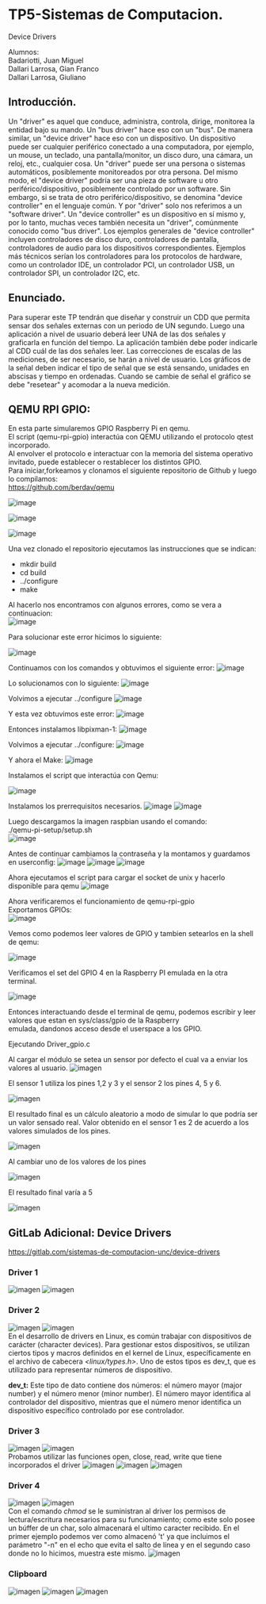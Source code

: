 # TP5-Sistemas de Computacion.
Device Drivers  

Alumnos:  
Badariotti, Juan Miguel  
Dallari Larrosa, Gian Franco  
Dallari Larrosa, Giuliano  





## Introducción.


Un "driver" es aquel que conduce, administra, controla, dirige, monitorea la entidad bajo su mando. Un "bus driver" hace eso con un "bus". De manera similar, un "device driver" hace eso con un dispositivo. Un dispositivo puede ser cualquier periférico conectado a una computadora, por ejemplo, un mouse, un teclado, una pantalla/monitor, un disco duro, una cámara, un reloj, etc., cualquier cosa.
Un "driver" puede ser una persona o sistemas automáticos, posiblemente monitoreados por otra persona. Del mismo modo, el "device driver" podría ser una pieza de software u otro periférico/dispositivo, posiblemente controlado por un software. Sin embargo, si se trata de otro periférico/dispositivo, se denomina "device controller" en el lenguaje común. Y por "driver" solo nos referimos a un "software driver". Un "device controller" es un dispositivo en sí mismo y, por lo tanto, muchas veces también necesita un "driver", comúnmente conocido como "bus driver".
Los ejemplos generales de "device controller" incluyen controladores de disco duro, controladores de pantalla, controladores de audio para los dispositivos correspondientes. Ejemplos más técnicos serían los controladores para los protocolos de hardware, como un controlador IDE, un controlador PCI, un controlador USB, un controlador SPI, un controlador I2C, etc.  

## Enunciado.


Para superar este TP tendrán que diseñar y construir un CDD que permita sensar dos señales externas con un periodo de UN segundo. Luego una aplicación a nivel de usuario deberá leer UNA de las dos señales y graficarla en función del tiempo. La aplicación también debe poder indicarle al CDD cuál de las dos señales leer. Las correcciones de escalas de las mediciones, de ser necesario, se harán a nivel de usuario. Los gráficos de la señal deben indicar el tipo de señal que se está sensando, unidades en abscisas y tiempo en ordenadas. Cuando se cambie de señal el gráfico se debe "resetear" y acomodar a la nueva medición.  





## QEMU RPI GPIO:

En esta parte simularemos GPIO Raspberry Pi en qemu.  
El script (qemu-rpi-gpio) interactúa con QEMU utilizando el protocolo qtest incorporado.  
Al envolver el protocolo e interactuar con la memoria del sistema operativo invitado, puede establecer o restablecer los distintos GPIO.  
Para iniciar,forkeamos y clonamos el siguiente repositorio de Github y luego lo compilamos:  
https://github.com/berdav/qemu


![image](https://github.com/GiulianoDallariUNC/Tp5-Sist-Com/assets/147262273/b1a3da65-729d-4b38-9026-f028d3120431)


![image](https://github.com/GiulianoDallariUNC/Tp5-Sist-Com/assets/147262273/adcf8fbd-aa2f-44cc-8acd-b8c115bb46f3)


![image](https://github.com/GiulianoDallariUNC/Tp5-Sist-Com/assets/147262273/f0828b95-3a0a-4494-8998-f498f982ff00)


Una vez clonado el repositorio ejecutamos las instrucciones que se indican:
- mkdir build
- cd build 
- ../configure 
- make

  
Al hacerlo nos encontramos con algunos errores, como se vera a continuacion:  
![image](https://github.com/GiulianoDallariUNC/Tp5-Sist-Com/assets/147262273/12a0101c-f7ce-4f00-9c84-a157cd862c40)


Para solucionar este error hicimos lo siguiente:

![image](https://github.com/GiulianoDallariUNC/Tp5-Sist-Com/assets/147262273/50e225ac-fdd3-444d-b849-bd7aa2a5857e)


Continuamos con los comandos y obtuvimos el siguiente error:
![image](https://github.com/GiulianoDallariUNC/Tp5-Sist-Com/assets/147262273/65c32fc3-c8f2-4b81-b3b3-f7280af38094)


Lo solucionamos con lo siguiente:
![image](https://github.com/GiulianoDallariUNC/Tp5-Sist-Com/assets/147262273/2afe79b0-b8af-45f0-a589-04d16fb33943)


Volvimos a ejecutar ../configure
![image](https://github.com/GiulianoDallariUNC/Tp5-Sist-Com/assets/147262273/44531334-3f63-4619-bdfb-1a0cd9c6cdc7)


Y esta vez obtuvimos este error:
![image](https://github.com/GiulianoDallariUNC/Tp5-Sist-Com/assets/147262273/12413603-eda2-4df7-b6e3-45af56a36e09)


Entonces instalamos libpixman-1:
![image](https://github.com/GiulianoDallariUNC/Tp5-Sist-Com/assets/147262273/13be6666-db86-4a04-b95b-c8d7bfe0697c)


Volvimos a ejecutar ../configure:
![image](https://github.com/GiulianoDallariUNC/Tp5-Sist-Com/assets/147262273/4af7d416-ec32-4574-82c4-4b7c8b3f6261)


Y ahora el Make:
![image](https://github.com/GiulianoDallariUNC/Tp5-Sist-Com/assets/147262273/69324550-77b4-46d3-bf23-e5f015759df1)


Instalamos el script que interactúa con Qemu:  

![image](https://github.com/GiulianoDallariUNC/Tp5-Sist-Com/assets/102603446/cb873735-7f80-40bb-880d-43f0e19d2994)  

Instalamos los prerrequisitos necesarios.
![image](https://github.com/GiulianoDallariUNC/Tp5-Sist-Com/assets/147262273/b4f5227c-54ae-46fd-81cb-c90f33bdd64d)
![image](https://github.com/GiulianoDallariUNC/Tp5-Sist-Com/assets/147262273/569eb0f8-226c-4683-9f19-b49fb9359067)


Luego descargamos la imagen raspbian usando el comando:  
./qemu-pi-setup/setup.sh  
![image](https://github.com/GiulianoDallariUNC/Tp5-Sist-Com/assets/147262273/2a9c8bcb-4cdc-4cdd-be54-3f0ab092a178)


Antes de continuar cambiamos la contraseña y la montamos y guardamos en userconfig:
![image](https://github.com/GiulianoDallariUNC/Tp5-Sist-Com/assets/147262273/cfecc668-c26d-460d-a82c-2c9943c5e579)
![image](https://github.com/GiulianoDallariUNC/Tp5-Sist-Com/assets/147262273/d7b37a04-a75d-4076-b2e2-91e111c5cd5b)
![image](https://github.com/GiulianoDallariUNC/Tp5-Sist-Com/assets/147262273/a2c55487-607f-4513-94bb-5886b0fd9435)


Ahora ejecutamos el script para cargar el socket de unix y hacerlo disponible para qemu
![image](https://github.com/GiulianoDallariUNC/Tp5-Sist-Com/assets/147262273/9613818f-8f4c-4b22-9d9c-4826656509dc)  

Ahora verificaremos el funcionamiento de qemu-rpi-gpio  
 Exportamos GPIOs:  
 ![image](https://github.com/GiulianoDallariUNC/Tp5-Sist-Com/assets/147262273/c8ea2151-3e85-4805-a407-de2c1a9fc30e)  

Vemos como podemos leer valores de GPIO y tambien setearlos en la shell de qemu:  


![image](https://github.com/GiulianoDallariUNC/Tp5-Sist-Com/assets/147262273/9b25f399-bf74-492c-a74c-b7dc28b72704)  

Verificamos el set del GPIO 4 en la Raspberry PI emulada en la otra terminal.  

![image](https://github.com/GiulianoDallariUNC/Tp5-Sist-Com/assets/147262273/bdc823aa-611d-4594-9324-374f29f4e088)  

Entonces interactuando desde el terminal de qemu, podemos escribir y leer valores que estan en sys/class/gpio de la Raspberry  
emulada, dandonos acceso desde el userspace a los GPIO.

Ejecutando Driver_gpio.c

Al cargar el módulo se setea un sensor por defecto el cual va a enviar los valores al usuario.
![imagen](https://github.com/GiulianoDallariUNC/Tp5-Sist-Com/assets/102603446/78f3125d-e175-41aa-8e0c-c7aee690b969)

El sensor 1 utiliza los pines 1,2 y 3 y el sensor 2 los pines 4, 5 y 6.

![imagen](https://github.com/GiulianoDallariUNC/Tp5-Sist-Com/assets/102603446/902c4598-5d79-4559-9dc3-2905a49da9cb)



El resultado final es un cálculo aleatorio a modo de simular lo que podría ser un valor
sensado real.
Valor obtenido en el sensor 1 es 2 de acuerdo a los valores simulados de los pines.

![imagen](https://github.com/GiulianoDallariUNC/Tp5-Sist-Com/assets/102603446/f591a780-944a-46ba-9840-878ebd6da3b5)

Al cambiar uno de los valores de los pines

![imagen](https://github.com/GiulianoDallariUNC/Tp5-Sist-Com/assets/102603446/6e59a4aa-a4e9-4246-b12c-ae24614ddde2)


El resultado final varía a 5

![imagen](https://github.com/GiulianoDallariUNC/Tp5-Sist-Com/assets/102603446/78de3d91-52cd-418a-b6a0-7e0cfe5a2186)




## GitLab Adicional: Device Drivers
https://gitlab.com/sistemas-de-computacion-unc/device-drivers
### Driver 1
![imagen](https://github.com/GiulianoDallariUNC/Tp5-Sist-Com/assets/82001859/0dff1adc-34a9-4fdd-a696-4e54748d70ef)
![imagen](https://github.com/GiulianoDallariUNC/Tp5-Sist-Com/assets/82001859/ce9a78c9-4992-4314-837d-07fe8563bb5d)
### Driver 2
![imagen](https://github.com/GiulianoDallariUNC/Tp5-Sist-Com/assets/82001859/ec8650ca-5602-46df-aa16-a2ae7f2b2bb8)
![imagen](https://github.com/GiulianoDallariUNC/Tp5-Sist-Com/assets/82001859/8f322297-7002-4504-ad6a-951a4e31ceb5)
<br> En el desarrollo de drivers en Linux, es común trabajar con dispositivos de carácter (character devices). Para gestionar estos dispositivos, se utilizan ciertos tipos y macros definidos en el kernel de Linux, específicamente en el archivo de cabecera *<linux/types.h>*. Uno de estos tipos es dev_t, que es utilizado para representar números de dispositivo.

**dev_t:** Este tipo de dato contiene dos números: el número mayor (major number) y el número menor (minor number). El número mayor identifica al controlador del dispositivo, mientras que el número menor identifica un dispositivo específico controlado por ese controlador.
### Driver 3
![imagen](https://github.com/GiulianoDallariUNC/Tp5-Sist-Com/assets/82001859/5a4256a6-3836-4acc-a50d-e0ced362ad12)
![imagen](https://github.com/GiulianoDallariUNC/Tp5-Sist-Com/assets/82001859/2170e5db-e1de-4f23-84a2-e54d8a62f6ab)
<br>Probamos utilizar las funciones open, close, read, write que tiene incorporados el driver
![imagen](https://github.com/GiulianoDallariUNC/Tp5-Sist-Com/assets/82001859/c1a4b196-38e1-4dde-bae4-a607bb7e3df9)
![imagen](https://github.com/GiulianoDallariUNC/Tp5-Sist-Com/assets/82001859/d8c8278f-ecd5-435e-b332-22482eef0065)
![imagen](https://github.com/GiulianoDallariUNC/Tp5-Sist-Com/assets/82001859/dc3eddcd-6583-46c6-af2f-b9e6463f5412)
### Driver 4
![imagen](https://github.com/GiulianoDallariUNC/Tp5-Sist-Com/assets/82001859/7f95cf40-0dc1-43c9-8363-d9f5984fa7f1)
![imagen](https://github.com/GiulianoDallariUNC/Tp5-Sist-Com/assets/82001859/57c2f72e-e19c-49b7-8990-93d0fd867178)
<br>Con el comando *chmod* se le suministran al driver los permisos de lectura/escritura necesarios para su funcionamiento; como este solo posee un búffer de un char, solo almacenará el ultimo caracter recibido. En el primer ejemplo podemos ver como almacenó 't' ya que incluimos el parámetro "-n" en el echo que evita el salto de línea y en el segundo caso donde no lo hicimos, muestra este mismo.
![imagen](https://github.com/GiulianoDallariUNC/Tp5-Sist-Com/assets/82001859/839d28db-f244-432e-b729-7fc78881da1d)
### Clipboard
![imagen](https://github.com/GiulianoDallariUNC/Tp5-Sist-Com/assets/82001859/7b38cf3c-a2c8-401f-ad0d-c0364b98a25c)
![imagen](https://github.com/GiulianoDallariUNC/Tp5-Sist-Com/assets/82001859/c1193c36-3ad3-4a9a-94d8-baa0c6e8ba36)
![imagen](https://github.com/GiulianoDallariUNC/Tp5-Sist-Com/assets/82001859/17312c19-df50-46d4-a56d-b74a3cce0c3c)









